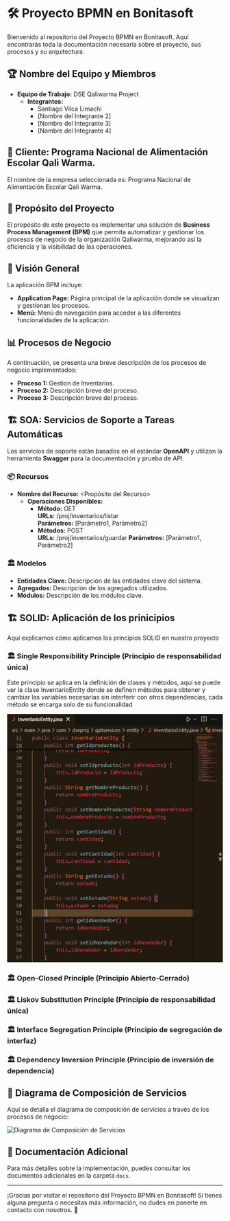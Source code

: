 # 🛠️ Proyecto BPMN en Bonitasoft

Bienvenido al repositorio del Proyecto BPMN en Bonitasoft. Aquí encontrarás toda la documentación necesaria sobre el proyecto, sus procesos y su arquitectura. 

## 🏆 Nombre del Equipo y Miembros

- **Equipo de Trabajo:** DSE Qaliwarma Project
  - **Integrantes:**
    - Santiago Vilca Limachi
    - [Nombre del Integrante 2]
    - [Nombre del Integrante 3]
    - [Nombre del Integrante 4]

## 🏢 Cliente: Programa Nacional de Alimentación Escolar Qali Warma.

El nombre de la empresa seleccionada es: Programa Nacional de Alimentación Escolar Qali Warma.

## 🎯 Propósito del Proyecto

El propósito de este proyecto es implementar una solución de **Business Process Management (BPM)** que permita automatizar y gestionar los procesos de negocio de la organización Qaliwarma, mejorando así la eficiencia y la visibilidad de las operaciones.

## 🌟 Visión General

La aplicación BPM incluye:

- **Application Page:** Página principal de la aplicación donde se visualizan y gestionan los procesos.
- **Menú:** Menú de navegación para acceder a las diferentes funcionalidades de la aplicación.

## 📊 Procesos de Negocio

A continuación, se presenta una breve descripción de los procesos de negocio implementados:

- **Proceso 1:** Gestion de Inventarios.
- **Proceso 2:** Descripción breve del proceso.
- **Proceso 3:** Descripción breve del proceso.

## 🏗️ SOA: Servicios de Soporte a Tareas Automáticas

Los servicios de soporte están basados en el estándar **OpenAPI** y utilizan la herramienta **Swagger** para la documentación y prueba de API.

### 📦 Recursos

- **Nombre del Recurso:** <Propósito del Recurso>
  - **Operaciones Disponibles:**
    - **Método:** GET  
      **URLs:** /proj/inventarios/listar  
      **Parámetros:** [Parámetro1, Parámetro2]
    - **Métodos:** POST  
      **URLs:** /proj/inventarios/guardar
      **Parámetros:** [Parámetro1, Parámetro2]

### 🏛️ Modelos

- **Entidades Clave:** Descripción de las entidades clave del sistema.
- **Agregados:** Descripción de los agregados utilizados.
- **Módulos:** Descripción de los módulos clave.

## 🏗️ SOLID: Aplicación de los prinicipios

Aquí explicamos cómo aplicamos los principios SOLID en nuestro proyecto

### 🏛️ Single Responsibility Principle (Principio de responsabilidad única)

Este principio se aplica en la definición de clases y métodos, aquí se puede ver la clase InventarioEntity donde se definen métodos para obtener y cambiar las variables necesarias sin interferir con otros dependencias, cada método se encarga solo de su funcionalidad

![Principio de Responsabilidad Única](images/S_Principle.png)

### 🏛️ Open-Closed Principle (Principio Abierto-Cerrado)
### 🏛️ Liskov Substitution Principle (Principio de responsabilidad única)
### 🏛️ Interface Segregation Principle (Principio de segregación de interfaz)
### 🏛️ Dependency Inversion Principle (Principio de inversión de dependencia)

## 🔄 Diagrama de Composición de Servicios

Aquí se detalla el diagrama de composición de servicios a través de los procesos de negocio:

![Diagrama de Composición de Servicios](ruta/al/diagrama.png)

## 📄 Documentación Adicional

Para más detalles sobre la implementación, puedes consultar los documentos adicionales en la carpeta `docs`.

---

¡Gracias por visitar el repositorio del Proyecto BPMN en Bonitasoft! Si tienes alguna pregunta o necesitas más información, no dudes en ponerte en contacto con nosotros. 🚀
